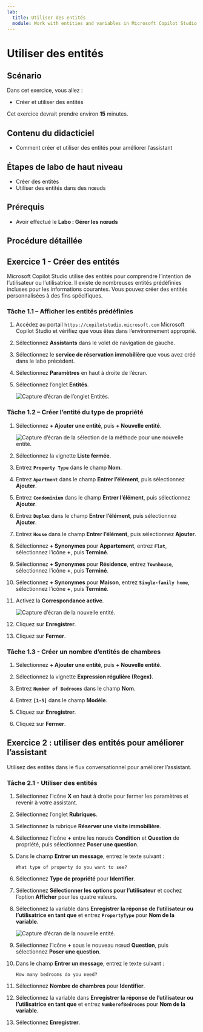 ```yaml
---
lab:
  title: Utiliser des entités
  module: Work with entities and variables in Microsoft Copilot Studio
---
```


# Utiliser des entités

## Scénario

Dans cet exercice, vous allez :

- Créer et utiliser des entités

Cet exercice devrait prendre environ **15** minutes.

## Contenu du didacticiel

- Comment créer et utiliser des entités pour améliorer l’assistant

## Étapes de labo de haut niveau

- Créer des entités
- Utiliser des entités dans des nœuds
  
## Prérequis

- Avoir effectué le **Labo : Gérer les nœuds**

## Procédure détaillée

## Exercice 1 - Créer des entités

Microsoft Copilot Studio utilise des entités pour comprendre l’intention de l’utilisateur ou l’utilisatrice. Il existe de nombreuses entités prédéfinies incluses pour les informations courantes. Vous pouvez créer des entités personnalisées à des fins spécifiques.

### Tâche 1.1 – Afficher les entités prédéfinies

1. Accédez au portail `https://copilotstudio.microsoft.com` Microsoft Copilot Studio et vérifiez que vous êtes dans l’environnement approprié.

1. Sélectionnez **Assistants** dans le volet de navigation de gauche.

1. Sélectionnez le **service de réservation immobilière** que vous avez créé dans le labo précédent.

1. Sélectionnez **Paramètres** en haut à droite de l’écran.

1. Sélectionnez l’onglet **Entités**.

    ![Capture d’écran de l’onglet Entités.](../media/system-entities.png)

### Tâche 1.2 – Créer l’entité du type de propriété

1. Sélectionnez **+ Ajouter une entité**, puis **+ Nouvelle entité**.

    ![Capture d’écran de la sélection de la méthode pour une nouvelle entité.](../media/add-an-entity.png)

1. Sélectionnez la vignette **Liste fermée**.

1. Entrez **`Property Type`** dans le champ **Nom**.

1. Entrez **`Apartment`** dans le champ **Entrer l’élément**, puis sélectionnez **Ajouter**.

1. Entrez **`Condominium`** dans le champ **Entrer l’élément**, puis sélectionnez **Ajouter**.

1. Entrez **`Duplex`** dans le champ **Entrer l’élément**, puis sélectionnez **Ajouter**.

1. Entrez **`House`** dans le champ **Entrer l’élément**, puis sélectionnez **Ajouter**.

1. Sélectionnez **+ Synonymes** pour **Appartement**, entrez **`Flat`**, sélectionnez l’icône **+**, puis **Terminé**.

1. Sélectionnez **+ Synonymes** pour **Résidence**, entrez **`Townhouse`**, sélectionnez l’icône **+**, puis **Terminé**.

1. Sélectionnez **+ Synonymes** pour **Maison**, entrez **`Single-family home`**, sélectionnez l’icône **+**, puis **Terminé**.

1. Activez la **Correspondance active**.

    ![Capture d’écran de la nouvelle entité.](../media/add-list-entity.png)

1. Cliquez sur **Enregistrer**.

1. Cliquez sur **Fermer**.

### Tâche 1.3 - Créer un nombre d’entités de chambres

1. Sélectionnez **+ Ajouter une entité**, puis **+ Nouvelle entité**.

1. Sélectionnez la vignette **Expression régulière (Regex)**.

1. Entrez **`Number of Bedrooms`** dans le champ **Nom**.

1. Entrez **`[1-5]`** dans le champ **Modèle**.

1. Cliquez sur **Enregistrer**.

1. Cliquez sur **Fermer**.

## Exercice 2 : utiliser des entités pour améliorer l’assistant

Utilisez des entités dans le flux conversationnel pour améliorer l’assistant.

### Tâche 2.1 - Utiliser des entités

1. Sélectionnez l’icône **X** en haut à droite pour fermer les paramètres et revenir à votre assistant.

1. Sélectionnez l’onglet **Rubriques**.

1. Sélectionnez la rubrique **Réserver une visite immobilière**.

1. Sélectionnez l’icône **+** entre les nœuds **Condition** et **Question** de propriété, puis sélectionnez **Poser une question**.

1. Dans le champ **Entrer un message**, entrez le texte suivant :

    `What type of property do you want to see?`

1. Sélectionnez **Type de propriété** pour **Identifier**.

1. Sélectionnez **Sélectionner les options pour l’utilisateur** et cochez l’option **Afficher** pour les quatre valeurs.

1. Sélectionnez la variable dans **Enregistrer la réponse de l’utilisateur ou l’utilisatrice en tant que** et entrez **`PropertyType`** pour **Nom de la variable**.

    ![Capture d’écran de la nouvelle entité.](../media/question-node-entity.png)

1. Sélectionnez l’icône **+** sous le nouveau nœud **Question**, puis sélectionnez **Poser une question**.

1. Dans le champ **Entrer un message**, entrez le texte suivant :

    `How many bedrooms do you need?`

1. Sélectionnez **Nombre de chambres** pour **Identifier**.

1. Sélectionnez la variable dans **Enregistrer la réponse de l’utilisateur ou l’utilisatrice en tant que** et entrez **`NumberofBedrooms`** pour **Nom de la variable**.

1. Sélectionnez **Enregistrer**.

